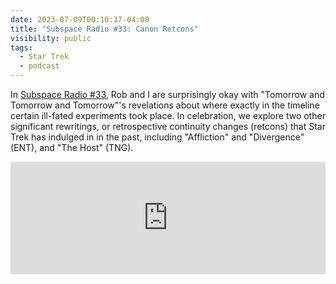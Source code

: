 ```yaml
---
date: 2023-07-09T00:10:37-04:00
title: "Subspace Radio #33: Canon Retcons"
visibility: public
tags:
  - Star Trek
  - podcast
---
```

In [Subspace Radio #33](https://www.subspace.fm/episodes/episode-33-canon-retcons-snw-2x03-tomorrow-and-tomorrow-and-tomorrow), Rob and I are surprisingly okay with "Tomorrow and Tomorrow and Tomorrow"'s revelations about where exactly in the timeline certain ill-fated experiments took place. In celebration, we explore two other significant rewritings, or retrospective continuity changes (retcons) that Star Trek has indulged in in the past, including "Affliction" and "Divergence" (ENT), and "The Host" (TNG).

<iframe width="100%" height="180" frameborder="no" scrolling="no" seamless src="https://share.transistor.fm/e/d368676b"></iframe>
